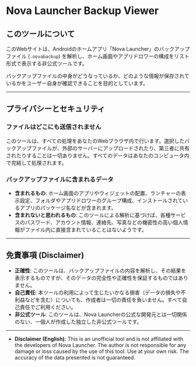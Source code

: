# Nova Launcher Backup Viewer

## このツールについて

このWebサイトは、Androidのホームアプリ「Nova Launcher」のバックアップファイル (`.novabackup`) を解析し、ホーム画面やアプリドロワーの構成をリスト形式で表示する非公式ツールです。

バックアップファイルの中身がどうなっているか、どのような情報が保存されているかをユーザー自身が確認できることを目的としています。

---

## プライバシーとセキュリティ

### ファイルはどこにも送信されません

このツールは、すべての処理をあなたのWebブラウザ内で行います。選択したバックアップファイルが、外部のサーバーにアップロードされたり、第三者に共有されたりすることは一切ありません。すべてのデータはあなたのコンピュータ内で完結して処理されます。

### バックアップファイルに含まれるデータ

*   **含まれるもの**: ホーム画面のアプリやウィジェットの配置、ランチャーの表示設定、フォルダやアプリドロワーのグループ構成、インストールされているアプリのパッケージ名などが含まれます。
*   **含まれないと思われるもの**: このツールによる解析に基づけば、各種サービスのパスワード、アカウント情報、連絡先、写真などの機密性の高い個人情報がファイル内に直接含まれていることはないようです。

---

## 免責事項 (Disclaimer)

*   **正確性**: このツールは、バックアップファイルの内容を解析し、その結果を表示するものですが、そのデータの完全性や正確性を保証するものではありません。
*   **自己責任**: 本ツールの利用によって生じたいかなる損害（データの損失や不利益などを含む）についても、作成者は一切の責任を負いません。すべて自己責任でご利用ください。
*   **非公式ツール**: このツールは、Nova Launcherの公式な開発元とは一切関係のない、一個人が作成した独立した非公式ツールです。

---

*   **Disclaimer (English)**: This is an unofficial tool and is not affiliated with the developers of Nova Launcher. The author is not responsible for any damage or loss caused by the use of this tool. Use at your own risk. The accuracy of the data presented is not guaranteed.
